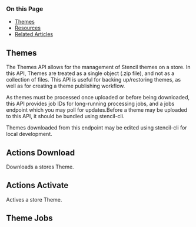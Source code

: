 <div class="otp" id="no-index">

### On this Page	
- [Themes](#themes)
- [Resources]()
- [Related Articles](#related-articles)

</div>

## Themes
The Themes API allows for the management of Stencil themes on a store. In this API, Themes are treated as a single object (.zip file), and not as a collection of files. This API is useful for backing up/restoring themes, as well as for creating a theme publishing workflow.

As themes must be processed once uploaded or before being downloaded, this API provides job IDs for long-running processing jobs, and a jobs endpoint which you may poll for updates.Before a theme may be uploaded to this API, it should be bundled using stencil-cli.

Themes downloaded from this endpoint may be edited using stencil-cli for local development.

## Actions Download
Downloads a stores Theme.

## Actions Activate
Actives a store Theme.


## Theme Jobs

